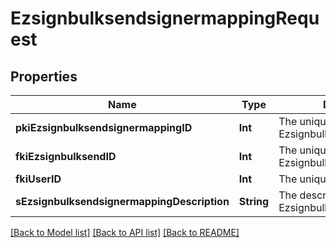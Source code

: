 # EzsignbulksendsignermappingRequest

## Properties
Name | Type | Description | Notes
------------ | ------------- | ------------- | -------------
**pkiEzsignbulksendsignermappingID** | **Int** | The unique ID of the Ezsignbulksendsignermapping | [optional] 
**fkiEzsignbulksendID** | **Int** | The unique ID of the Ezsignbulksend | 
**fkiUserID** | **Int** | The unique ID of the User | [optional] 
**sEzsignbulksendsignermappingDescription** | **String** | The description of the Ezsignbulksendsignermapping | 

[[Back to Model list]](../README.md#documentation-for-models) [[Back to API list]](../README.md#documentation-for-api-endpoints) [[Back to README]](../README.md)


